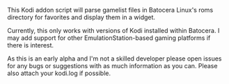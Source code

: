 This Kodi addon script will parse gamelist files in Batocera Linux's roms directory for favorites and display them in a widget.

Currently, this only works with versions of Kodi installed within Batocera. I may add support for other EmulationStation-based gaming platforms if there is interest.

As this is an early alpha and I'm not a skilled developer please open issues for any bugs or suggestions with as much information as you can. Please also attach your kodi.log if possible.
